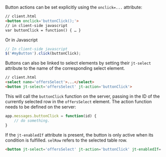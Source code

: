 Button actions can be set explicitly using the `onclick=...` attribute:

```html
// client.html
<button onclick='buttonClick();'>
// in client-side javascript
var buttonClick = function() { … }
```

Or in Javascript

```javascript
// In client-side javascript
$('#myButton').click(buttonClick);
```

Buttons can also be linked to select elements by setting their `jt-select` attribute to the name of the corresponding select element.

```html
// client.html
<select name='offersSelect'>...</select>
<button jt-select='offersSelect' jt-action='buttonClick'>
```

This will call the `buttonClick` function on the server, passing in the ID of the currently selected row in the `offersSelect` element. The action function needs to be defined on the server:

```javascript
app.messages.buttonClick = function(id) {
	// do something.
}
```

If the `jt-enabledIf` attribute is present, the button is only active when its condition is fulfilled. `selRow` refers to the selected table row.

```html
<button jt-select='offersSelect' jt-action='buttonClick' jt-enabledIf='selRow.x > 5'>
```
